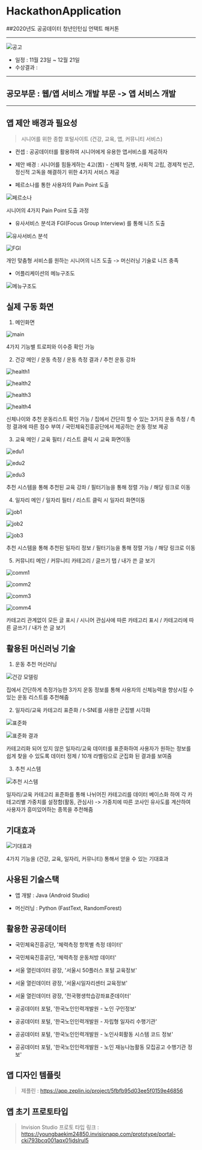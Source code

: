 # HackathonApplication

##2020년도 공공데이터 청년인턴십 언택트 해커톤

---

![공고](https://user-images.githubusercontent.com/36183001/102781915-c8c22e80-43db-11eb-89ad-6fbaf2935dce.PNG)

- 일정 : 11월 23일 ~ 12월 21일
- 수상결과 : 

---

## 공모부문 : 웹/앱 서비스 개발 부문 -> 앱 서비스 개발

---

## 앱 제안 배경과 필요성

> 시니어를 위한 종합 포털사이트 (건강, 교육, 앱, 커뮤니티 서비스)

- 컨셉 : 공공데이터를 활용하여 시니어에게 유용한 앱서비스를 제공하자

- 제안 배경 : 시니어를 힘들게하는 4고(苦) - 신체적 질병, 사회적 고립, 경제적 빈곤, 정신적 고독을 해결하기 위한 4가지 서비스 제공

- 페르소나를 통한 사용자의 Pain Point 도출

![페르소나](https://user-images.githubusercontent.com/36183001/102783230-f6a87280-43dd-11eb-94d8-25d990696787.PNG)

시니어의 4가지 Pain Point 도출 과정


- 유사서비스 분석과 FGI(Focus Group Interview) 를 통해 니즈 도출

![유사서비스 분석](https://user-images.githubusercontent.com/36183001/102783236-f7d99f80-43dd-11eb-8fc2-1d09d0c103ff.PNG)

![FGI](https://user-images.githubusercontent.com/36183001/102783647-982fc400-43de-11eb-88bb-74ae8c4c935f.PNG)

개인 맞춤형 서비스를 원하는 시니어의 니즈 도출 -> 머신러닝 기술로 니즈 충족


- 어플리케이션의 메뉴구조도

![메뉴구조도](https://user-images.githubusercontent.com/36183001/102783237-f7d99f80-43dd-11eb-9801-111fc7a7f69e.PNG)



## 실제 구동 화면

1. 메인화면

![main](https://user-images.githubusercontent.com/36183001/102781811-9fa19e00-43db-11eb-82de-0919cc9140b2.png)

4가지 기능별 트로피와 이수증 확인 가능


2. 건강 메인 / 운동 측정 / 운동 측정 결과 / 추천 운동 강좌

![health1](https://user-images.githubusercontent.com/36183001/102781799-9d3f4400-43db-11eb-9cf1-3d60d46ae7c8.png)

![health2](https://user-images.githubusercontent.com/36183001/102781800-9dd7da80-43db-11eb-8547-2a00927e9122.png)

![health3](https://user-images.githubusercontent.com/36183001/102781802-9e707100-43db-11eb-999c-0d6f404bdc16.png)

![health4](https://user-images.githubusercontent.com/36183001/102781806-9e707100-43db-11eb-99ee-caca49f429fa.png)

신체나이와 추천 운동리스트 확인 가능 / 집에서 간단히 할 수 있는 3가지 운동 측정 / 측정 결과에 따른 점수 부여 / 국민체육진흥공단에서 제공하는 운동 정보 제공


3. 교육 메인 / 교육 필터 / 리스트 클릭 시 교육 화면이동

![edu1](https://user-images.githubusercontent.com/36183001/102781795-9ca6ad80-43db-11eb-9301-94bf376e38cb.png)

![edu2](https://user-images.githubusercontent.com/36183001/102781797-9d3f4400-43db-11eb-99e8-f925e2b025a3.png)

![edu3](https://user-images.githubusercontent.com/36183001/102783504-60c11780-43de-11eb-9e86-4e57d5fb58f4.png)

추천 시스템을 통해 추천된 교육 강좌 / 필터기능을 통해 정렬 가능 / 해당 링크로 이동


4. 일자리 메인 / 일자리 필터 / 리스트 클릭 시 일자리 화면이동

![job1](https://user-images.githubusercontent.com/36183001/102781807-9f090780-43db-11eb-8613-5021e626f2f7.png)

![job2](https://user-images.githubusercontent.com/36183001/102781808-9f090780-43db-11eb-93e6-bb5db6514785.png)

![job3](https://user-images.githubusercontent.com/36183001/102783511-61f24480-43de-11eb-8816-fe646eb3416c.png)

추천 시스템을 통해 추천된 일자리 정보 / 필터기능을 통해 정렬 가능 / 해당 링크로 이동


5. 커뮤니티 메인 / 커뮤니티 카테고리 / 글쓰기 탭 / 내가 쓴 글 보기

![comm1](https://user-images.githubusercontent.com/36183001/102781788-9a445380-43db-11eb-86ec-9eb73ed60f79.png)

![comm2](https://user-images.githubusercontent.com/36183001/102781790-9b758080-43db-11eb-8004-0849f20f63e5.png)

![comm3](https://user-images.githubusercontent.com/36183001/102781791-9c0e1700-43db-11eb-9903-e96852643136.png)

![comm4](https://user-images.githubusercontent.com/36183001/102781792-9c0e1700-43db-11eb-9317-87afaaf9e5fe.png)

카테고리 관계없이 모든 글 표시 / 시니어 관심사에 따른 카테고리 표시 / 카테고리에 따른 글쓰기 / 내가 쓴 글 보기



## 활용된 머신러닝 기술

1) 운동 추천 머신러닝

![건강 모델링](https://user-images.githubusercontent.com/36183001/102784352-9e727000-43df-11eb-8aa8-7999d8b27df1.PNG)

집에서 간단하게 측정가능한 3가지 운동 정보를 통해 사용자의 신체능력을 향상시킬 수 있는 운동 리스트를 추천해줌


2) 일자리/교육 카테고리 표준화 / t-SNE를 사용한 군집별 시각화

![표준화](https://user-images.githubusercontent.com/36183001/102784353-9f0b0680-43df-11eb-84a3-f488990d4e2d.PNG)

![표준화 결과](https://user-images.githubusercontent.com/36183001/102784354-9fa39d00-43df-11eb-8e67-e67bc6e341ba.PNG)

카테고리화 되어 있지 않은 일자리/교육 데이터를 표준화하여 사용자가 원하는 정보를 쉽게 찾을 수 있도록 데이터 정제 / 10개 라벨링으로 군집화 된 결과를 보여줌


3) 추천 시스템

![추천 시스템](https://user-images.githubusercontent.com/36183001/102784355-a03c3380-43df-11eb-97f3-f109249ae280.PNG)

일자리/교육 카테고리 표준화를 통해 나뉘어진 카테고리를 데이터 베이스화 하여 각 카테고리별 가중치를 설정함(활동, 관심사) -> 가중치에 따른 코사인 유사도를 계산하여 사용자가 흥미있어하는 종목을 추천해줌



## 기대효과

![기대효과](https://user-images.githubusercontent.com/36183001/102784188-5eab8880-43df-11eb-9a0f-1d49e41a1c8e.PNG)

4가지 기능을 (건강, 교육, 일자리, 커뮤니티) 통해서 얻을 수 있는 기대효과


## 사용된 기술스택

- 앱 개발 : Java (Android Studio)

- 머신러닝 : Python (FastText, RandomForest)


## 활용한 공공데이터

- 국민체육진흥공단, '체력측정 항목별 측정 데이터'

- 국민체육진흥공단, '체력측정 운동처방 데이터'

- 서울 열린데이터 광장, '서울시 50플러스 포털 교육정보'

- 서울 열린데이터 광장, '서울시일자리센터 교육정보'

- 서울 열린데이터 광장, '전국평생학습강좌표준데이터'

- 공공데이터 포털, '한국노인인력개발원 - 노인 구인정보'

- 공공데이터 포털, '한국노인인력개발원  - 자립형 일자리 수행기관'

- 공공데이터 포털, '한국노인인력개발원  - 노인사회활동 시스템 코드 정보'

- 공공데이터 포털, '한국노인인력개발원  - 노인 재능나늠활동 모집공고 수행기관 정보'


## 앱 디자인 템플릿

> 제플린 : https://app.zeplin.io/project/5fbfb95d03ee5f0159e46856


## 앱 초기 프로토타입

> Invision Studio 프로토 타입 링크 : https://youngbaekim24850.invisionapp.com/prototype/portal-cki793bcq001aqx01jdslrul5

